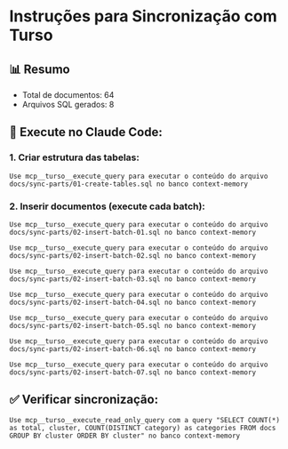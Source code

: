 # Instruções para Sincronização com Turso

## 📊 Resumo
- Total de documentos: 64
- Arquivos SQL gerados: 8

## 🚀 Execute no Claude Code:

### 1. Criar estrutura das tabelas:
```
Use mcp__turso__execute_query para executar o conteúdo do arquivo docs/sync-parts/01-create-tables.sql no banco context-memory
```

### 2. Inserir documentos (execute cada batch):

```
Use mcp__turso__execute_query para executar o conteúdo do arquivo docs/sync-parts/02-insert-batch-01.sql no banco context-memory
```

```
Use mcp__turso__execute_query para executar o conteúdo do arquivo docs/sync-parts/02-insert-batch-02.sql no banco context-memory
```

```
Use mcp__turso__execute_query para executar o conteúdo do arquivo docs/sync-parts/02-insert-batch-03.sql no banco context-memory
```

```
Use mcp__turso__execute_query para executar o conteúdo do arquivo docs/sync-parts/02-insert-batch-04.sql no banco context-memory
```

```
Use mcp__turso__execute_query para executar o conteúdo do arquivo docs/sync-parts/02-insert-batch-05.sql no banco context-memory
```

```
Use mcp__turso__execute_query para executar o conteúdo do arquivo docs/sync-parts/02-insert-batch-06.sql no banco context-memory
```

```
Use mcp__turso__execute_query para executar o conteúdo do arquivo docs/sync-parts/02-insert-batch-07.sql no banco context-memory
```


## ✅ Verificar sincronização:
```
Use mcp__turso__execute_read_only_query com a query "SELECT COUNT(*) as total, cluster, COUNT(DISTINCT category) as categories FROM docs GROUP BY cluster ORDER BY cluster" no banco context-memory
```
